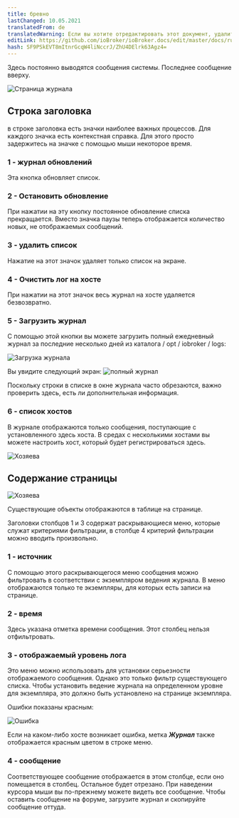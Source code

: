 ```yaml
---
title: бревно
lastChanged: 10.05.2021
translatedFrom: de
translatedWarning: Если вы хотите отредактировать этот документ, удалите поле «translationFrom», в противном случае этот документ будет снова автоматически переведен
editLink: https://github.com/ioBroker/ioBroker.docs/edit/master/docs/ru/admin/log.md
hash: SF9PSkEVT8mItnrGcqW4liNccrJ/ZhU4DElrk63Agz4=
---
```

Здесь постоянно выводятся сообщения системы. Последнее сообщение вверху.

![Страница журнала](../../de/admin/media/ADMIN_Log_numbers.png)

## Строка заголовка
в строке заголовка есть значки наиболее важных процессов. Для каждого значка есть контекстная справка. Для этого просто задержитесь на значке с помощью мыши некоторое время.

### 1 - журнал обновлений
Эта кнопка обновляет список.

### 2 - Остановить обновление
При нажатии на эту кнопку постоянное обновление списка прекращается.
Вместо значка паузы теперь отображается количество новых, не отображаемых сообщений.

### 3 - удалить список
Нажатие на этот значок удаляет только список на экране.

### 4 - Очистить лог на хосте
При нажатии на этот значок весь журнал на хосте удаляется безвозвратно.

### 5 - Загрузить журнал
С помощью этой кнопки вы можете загрузить полный ежедневный журнал за последние несколько дней из каталога / opt / iobroker / logs:

![Загрузка журнала](../../de/admin/media/ADMIN_Log_download.png)

Вы увидите следующий экран: ![полный журнал](../../de/admin/media/ADMIN_Log_download02.png)

Поскольку строки в списке в окне журнала часто обрезаются, важно проверить здесь, есть ли дополнительная информация.

### 6 - список хостов
В журнале отображаются только сообщения, поступающие с установленного здесь хоста. В средах с несколькими хостами вы можете настроить хост, который будет регистрироваться здесь.

![Хозяева](../../de/admin/media/ADMIN_Log_hosts.png)

## Содержание страницы
![Хозяева](../../de/admin/media/ADMIN_Log_numbers02.png)

Существующие объекты отображаются в таблице на странице.

Заголовки столбцов 1 и 3 содержат раскрывающиеся меню, которые служат критериями фильтрации, в столбце 4 критерий фильтрации можно вводить произвольно.

### 1 - источник
С помощью этого раскрывающегося меню сообщения можно фильтровать в соответствии с экземпляром ведения журнала. В меню отображаются только те экземпляры, для которых есть записи на странице.

### 2 - время
Здесь указана отметка времени сообщения. Этот столбец нельзя отфильтровать.

### 3 - отображаемый уровень лога
Это меню можно использовать для установки серьезности отображаемого сообщения. Однако это только фильтр существующего списка.
Чтобы установить ведение журнала на определенном уровне для экземпляра, это должно быть установлено на странице экземпляра.

Ошибки показаны красным:

![Ошибка](../../de/admin/media/ADMIN_Log02_error.png)

Если на каком-либо хосте возникает ошибка, метка ***Журнал*** также отображается красным цветом в строке меню.

### 4 - сообщение
Соответствующее сообщение отображается в этом столбце, если оно помещается в столбец.
Остальное будет отрезано. При наведении курсора мыши вы по-прежнему можете видеть все сообщение.
Чтобы оставить сообщение на форуме, загрузите журнал и скопируйте сообщение оттуда.
